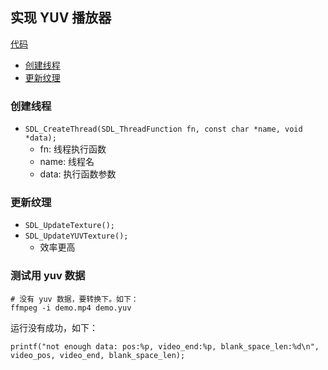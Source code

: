 ## 实现 YUV 播放器

[代码](../../SDL/yuv_player.c)

- [创建线程](#创建线程)
- [更新纹理](#更新纹理)


### 创建线程

- `SDL_CreateThread(SDL_ThreadFunction fn, const char *name, void *data);`
    - fn: 线程执行函数
    - name: 线程名
    - data: 执行函数参数

### 更新纹理

- `SDL_UpdateTexture();`
- `SDL_UpdateYUVTexture();`
    - 效率更高
  
### 测试用 yuv 数据

```shell
# 没有 yuv 数据，要转换下。如下：
ffmpeg -i demo.mp4 demo.yuv
```

运行没有成功，如下：

```text
printf("not enough data: pos:%p, video_end:%p, blank_space_len:%d\n", video_pos, video_end, blank_space_len);
```

